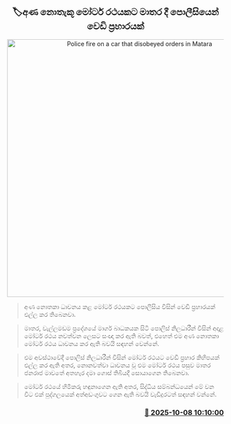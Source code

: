 <p align='center'><b><h2 align='center' title='Police fire on a car that disobeyed orders in Matara'>🏷අණ නොතැකූ මෝටර් රථයකට මාතර දී පොලීසියෙන් වෙඩි ප්‍රහාරයක්</h2></b></p>
<p align='center'><img src='https://helakuru.sgp1.cdn.digitaloceanspaces.com/esana/images/lib/shooting-new.jpg' width='600' alt='Police fire on a car that disobeyed orders in Matara'></p>

> අණ නොතකා ධාවනය කළ මෝටර් රථයකට පොලීසිය විසින් වෙඩි ප්‍රහාරයක් එල්ල කර තිබෙනවා.

> මාතර, වැල්ලමඩම ප්‍රදේශයේ මාර්ග බාධකයක සිටි පොලිස් නිලධාරීන් විසින් අදාළ මෝටර් රථය නවත්වන ලෙසට සංඥා කර ඇති බවත්, එහෙත් එම අණ නොතකා මෝටර් රථය ධාවනය කර ඇති බවයි සඳහන් වෙන්නේ.

> එම අවස්ථාවේදී පොලිස් නිලධාරීන් විසින් මෝටර් රථයට වෙඩි ප්‍රහාර කිහිපයක් එල්ල කර ඇති අතර, නොනවත්වා ධාවනය වූ එම මෝටර් රථය පසුව මාතර ජනරාජ මාවතේ අතහැර දමා ගොස් තිබියදී සොයාගෙන තිබෙනවා.

> මෝටර් රථයේ හිමිකරු හඳුනාගෙන ඇති අතර, සිද්ධිය සම්බන්ධයෙන් මේ වන විට එක් පුද්ගලයෙක් අත්අඩංගුවට ගෙන ඇති බවයි වැඩිදුරටත් සඳහන් වන්නේ.



<h3 align='right'><a href='https://www.helakuru.lk/esana/p/114289/'>📅 2025-10-08 10:10:00</a></h3>
